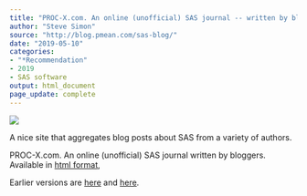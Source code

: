 ```yaml
---
title: "PROC-X.com. An online (unofficial) SAS journal -- written by bloggers"
author: "Steve Simon"
source: "http://blog.pmean.com/sas-blog/"
date: "2019-05-10"
categories:
- "*Recommendation"
- 2019
- SAS software
output: html_document
page_update: complete
---
```


![](http://www.pmean.com/new-images/19/sas-blog01.png)

<div class=:notes">

A nice site that aggregates blog posts about SAS from a variety of authors.

PROC-X.com. An online (unofficial) SAS journal written by bloggers. Available in [html format][pro1],

[pro1]: http://proc-x.com/

</div>



Earlier versions are [here][sim1] and [here][sim2].
 
[sim1]: http://blog.pmean.com/sas-blog/
[sim2]: http://new.pmean.com/sas-blog/
 
